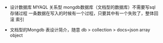 - 设计数据库
  MYAQL 关系型
  mongdb数据库（文档型的数据库）不需要写sql
  存储过程 一条数据在写入的时候有一个过程，只要其中有一个失败了，整体回滚
  索引 

- 文档型的Mongdb
  表设计简介，随意
  db > collection > docs=json 
  array object
